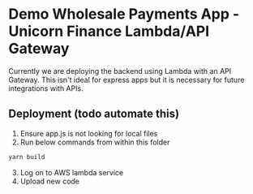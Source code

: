 # Demo Wholesale Payments App - Unicorn Finance Lambda/API Gateway

Currently we are deploying the backend using Lambda with an API Gateway.
This isn't ideal for express apps but it is necessary for future integrations with APIs.

## Deployment (todo automate this)

1. Ensure app.js is not looking for local files
2. Run below commands from within this folder

```bash
yarn build
```

3. Log on to AWS lambda service
4. Upload new code
